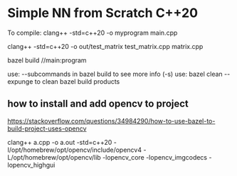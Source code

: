 # Simple NN from Scratch C++20

To compile:
clang++ -std=c++20 -o myprogram main.cpp

clang++ -std=c++20 -o out/test_matrix test_matrix.cpp matrix.cpp

bazel build //main:program

use: --subcommands in bazel build to see more info (-s)
use: bazel clean --expunge to clean bazel build products


## how to install and add opencv to project
https://stackoverflow.com/questions/34984290/how-to-use-bazel-to-build-project-uses-opencv

<!-- simple example compilation with opencv  -->
clang++ a.cpp -o a.out -std=c++20 -I/opt/homebrew/opt/opencv/include/opencv4 -L/opt/homebrew/opt/opencv/lib -lopencv_core -lopencv_imgcodecs -lopencv_highgui
